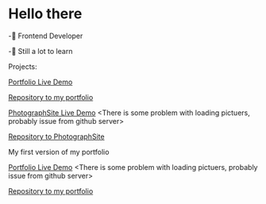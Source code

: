 # Hello there

-🌱 Frontend Developer 

-💞️ Still a lot to learn 

Projects:

[Portfolio Live Demo](https://czesuaww.github.io/PortfolioSite/) 

[Repository to my portfolio](https://github.com/czesuaww/PortfolioSite)    

[PhotographSite Live Demo](https://czesuaww.github.io/PhotographSite/) <There is some problem with loading pictuers, probably issue from github server>

[Repository to PhotographSite](https://github.com/czesuaww/PhotographSite)

My first version of my portfolio

[Portfolio Live Demo](https://czesuaww.github.io/GrzegorzSzwedSite/) <There is some problem with loading pictuers, probably issue from github server>

[Repository to my portfolio](https://github.com/czesuaww/GrzegorzSzwedSite)
